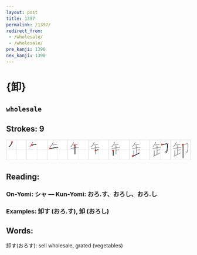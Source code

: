 ```yaml
---
layout: post
title: 1397
permalink: /1397/
redirect_from:
 - /wholesale/
 - /wholesale/
pre_kanji: 1396
nex_kanji: 1398
---
```


# {卸}

## `wholesale`

## Strokes: 9

<div class="stroke"><img src="../images/E58DB8.png" /></div>

## Reading:

### On-Yomi: シャ &mdash; Kun-Yomi: おろ.す、おろし、おろ.し

### Examples: 卸す (おろ.す), 卸 (おろし)

## Words:

卸す(おろす): sell wholesale, grated (vegetables)
